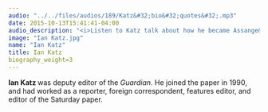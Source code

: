 ```yaml
---
audio: "../../files/audios/189/Katz&#32;bio&#32;quotes&#32;.mp3"
date: 2015-10-13T15:41:41-04:00
audio_description: "<i>Listen to Katz talk about how he became Assange&rsquo;s main contact.</i>"
image: "Ian Katz.jpg"
name: "Ian Katz"
title: Ian Katz
biography_weight=3
---
```

<strong>Ian Katz </strong>was deputy editor of the <em>Guardian</em>. He joined the paper in 1990, and had worked as a reporter, foreign correspondent, features editor, and editor of the Saturday paper.</p>
